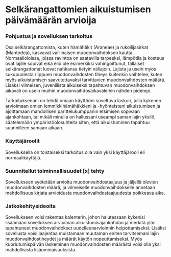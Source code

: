 # Selkärangattomien aikuistumisen päivämäärän arvioija


### Pohjustus ja sovelluksen tarkoitus

Osa selkärangattomista, kuten hämähäkit (Araneae) ja rukoilijasirkat (Mantodea), 
kasvavat vaillinaisen muodonvaihdoksen kautta. Normaalioloissa, joissa ravintoa
on saatavilla tarpeeksi, lämpötila ja kosteus ovat lajille sopivat eikä eliö ole 
esimerkiksi vahingoittunut, tällaiset selkärangattomat luovat nahkansa tietyin
väliajoin. Lajista ja usein myös sukupuolesta riippuen muodonvaihdosten tiheys 
kuitenkin vaihtelee, kuten myös aikuistumisen saavutettavaksi tarvittavien 
muodonvaihdosten määärä. Lisäksi viimeisen, juveniilista aikuiseksi tapahtuvan 
muodonvaihdoksen aikaväli on usein muihin muodonvaihdosaikaväleihin nähden pidempi.

Tarkoituksenani on tehdä omaan käyttööni soveltuva laskuri, jolla kykenen 
arvioimaan omien lemmikkihämähäkkieni ja -hyönteisteni aikuistumisen ja ajoittamaan 
mahdollisen parittelukumppanin etsimisen sopivaan ajankohtaan, tai mikäli minulla 
on hallussani useampi saman lajin yksilö, säätelemään ympäristöolosuhteita siten, 
että aikuistuminen tapahtuu suunnilleen samaan aikaan. 

### Käyttäjäroolit

Sovelluksella on toistaiseksi tarkoitus olla vain yksi käyttäjärooli eli normaalikäyttäjä. 

### Suunnitellut toiminnallisuudet [x] tehty

Sovellukseen syötetään arvioitu muodonvaihdostaajuus ja jäljellä olevien muodonvaihdosten 
määrä, ja viimeiselle muodonvaihdokselle annetaan mahdollisuus kirjata arvioidusta 
muodonvaihdostaajuudesta poikkeava aika. 

### Jatkokehitysideoita

Sovellukseen voisi rakentaa kalenterin, johon halutessaan kykenisi lisäämään sovelluksen 
arvioiman aikuistumisajankohdan ja merkitä ylös tapahtuneet muodonvaihdokset 
uudelleenarvioinnin helpottamiseksi. Lisäksi sovellusta voisi laajentaa muistamaan 
muutaman eniten tarvitsemani lajin muodonvaihdostiheydet ja määrät käytön nopeuttamiseksi.
Myös kuoriutumispäivän laskeminen muodonvaihdosten määrästä voisi olla yksi mahdollisista 
lisäominaisuuksista. 
